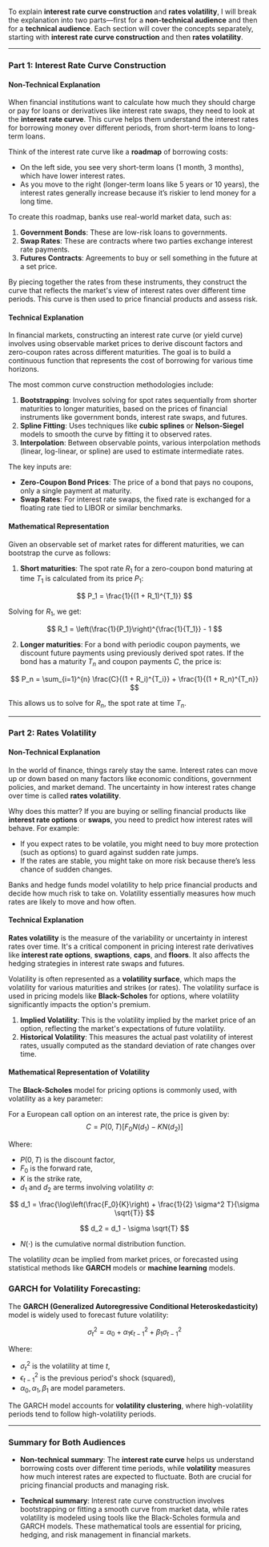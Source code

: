 To explain **interest rate curve construction** and **rates volatility**, I will break the explanation into two parts—first for a **non-technical audience** and then for a **technical audience**. Each section will cover the concepts separately, starting with **interest rate curve construction** and then **rates volatility**.

---

### Part 1: Interest Rate Curve Construction

#### Non-Technical Explanation
When financial institutions want to calculate how much they should charge or pay for loans or derivatives like interest rate swaps, they need to look at the **interest rate curve**. This curve helps them understand the interest rates for borrowing money over different periods, from short-term loans to long-term loans.

Think of the interest rate curve like a **roadmap** of borrowing costs:
- On the left side, you see very short-term loans (1 month, 3 months), which have lower interest rates.
- As you move to the right (longer-term loans like 5 years or 10 years), the interest rates generally increase because it’s riskier to lend money for a long time.

To create this roadmap, banks use real-world market data, such as:
1. **Government Bonds**: These are low-risk loans to governments.
2. **Swap Rates**: These are contracts where two parties exchange interest rate payments.
3. **Futures Contracts**: Agreements to buy or sell something in the future at a set price.

By piecing together the rates from these instruments, they construct the curve that reflects the market's view of interest rates over different time periods. This curve is then used to price financial products and assess risk.

#### Technical Explanation
In financial markets, constructing an interest rate curve (or yield curve) involves using observable market prices to derive discount factors and zero-coupon rates across different maturities. The goal is to build a continuous function that represents the cost of borrowing for various time horizons.

The most common curve construction methodologies include:
1. **Bootstrapping**: Involves solving for spot rates sequentially from shorter maturities to longer maturities, based on the prices of financial instruments like government bonds, interest rate swaps, and futures.
2. **Spline Fitting**: Uses techniques like **cubic splines** or **Nelson-Siegel** models to smooth the curve by fitting it to observed rates.
3. **Interpolation**: Between observable points, various interpolation methods (linear, log-linear, or spline) are used to estimate intermediate rates.

The key inputs are:
- **Zero-Coupon Bond Prices**: The price of a bond that pays no coupons, only a single payment at maturity.
- **Swap Rates**: For interest rate swaps, the fixed rate is exchanged for a floating rate tied to LIBOR or similar benchmarks.

#### Mathematical Representation
Given an observable set of market rates for different maturities, we can bootstrap the curve as follows:

1. **Short maturities**: The spot rate $R_1$ for a zero-coupon bond maturing at time $T_1$ is calculated from its price $P_1$:

$$
P_1 = \frac{1}{(1 + R_1)^{T_1}}
$$

Solving for $R_1$, we get:

$$
R_1 = \left(\frac{1}{P_1}\right)^{\frac{1}{T_1}} - 1
$$

2. **Longer maturities**: For a bond with periodic coupon payments, we discount future payments using previously derived spot rates. If the bond has a maturity $T_n$ and coupon payments $C$, the price is:

$$
P_n = \sum_{i=1}^{n} \frac{C}{(1 + R_i)^{T_i}} + \frac{1}{(1 + R_n)^{T_n}}
$$

This allows us to solve for $R_n$, the spot rate at time $T_n$.

---

### Part 2: Rates Volatility

#### Non-Technical Explanation
In the world of finance, things rarely stay the same. Interest rates can move up or down based on many factors like economic conditions, government policies, and market demand. The uncertainty in how interest rates change over time is called **rates volatility**.

Why does this matter? If you are buying or selling financial products like **interest rate options** or **swaps**, you need to predict how interest rates will behave. For example:
- If you expect rates to be volatile, you might need to buy more protection (such as options) to guard against sudden rate jumps.
- If the rates are stable, you might take on more risk because there’s less chance of sudden changes.

Banks and hedge funds model volatility to help price financial products and decide how much risk to take on. Volatility essentially measures how much rates are likely to move and how often.

#### Technical Explanation
**Rates volatility** is the measure of the variability or uncertainty in interest rates over time. It's a critical component in pricing interest rate derivatives like **interest rate options**, **swaptions**, **caps**, and **floors**. It also affects the hedging strategies in interest rate swaps and futures.

Volatility is often represented as a **volatility surface**, which maps the volatility for various maturities and strikes (or rates). The volatility surface is used in pricing models like **Black-Scholes** for options, where volatility significantly impacts the option's premium.

1. **Implied Volatility**: This is the volatility implied by the market price of an option, reflecting the market's expectations of future volatility.
2. **Historical Volatility**: This measures the actual past volatility of interest rates, usually computed as the standard deviation of rate changes over time.

#### Mathematical Representation of Volatility
The **Black-Scholes** model for pricing options is commonly used, with volatility as a key parameter:

For a European call option on an interest rate, the price is given by:
$$
C = P(0,T)\left[F_0 N(d_1) - K N(d_2)\right]
$$

Where:
- $P(0,T)$ is the discount factor,
- $F_0$ is the forward rate,
- $K$ is the strike rate,
- $d_1$ and $d_2$ are terms involving volatility $\sigma$:

$$
d_1 = \frac{\log\left(\frac{F_0}{K}\right) + \frac{1}{2} \sigma^2 T}{\sigma \sqrt{T}}
$$

$$
d_2 = d_1 - \sigma \sqrt{T}
$$

- $N(\cdot)$ is the cumulative normal distribution function.

The volatility $\sigma$can be implied from market prices, or forecasted using statistical methods like **GARCH** models or **machine learning** models.

### GARCH for Volatility Forecasting:
The **GARCH (Generalized Autoregressive Conditional Heteroskedasticity)** model is widely used to forecast future volatility:

$$
\sigma_t^2 = \alpha_0 + \alpha_1 \epsilon_{t-1}^2 + \beta_1 \sigma_{t-1}^2
$$

Where:
- $\sigma_t^2$ is the volatility at time $t$,
- $\epsilon_{t-1}^2$ is the previous period's shock (squared),
- $\alpha_0, \alpha_1, \beta_1$ are model parameters.

The GARCH model accounts for **volatility clustering**, where high-volatility periods tend to follow high-volatility periods.

---

### Summary for Both Audiences

- **Non-technical summary**: The **interest rate curve** helps us understand borrowing costs over different time periods, while **volatility** measures how much interest rates are expected to fluctuate. Both are crucial for pricing financial products and managing risk.
  
- **Technical summary**: Interest rate curve construction involves bootstrapping or fitting a smooth curve from market data, while rates volatility is modeled using tools like the Black-Scholes formula and GARCH models. These mathematical tools are essential for pricing, hedging, and risk management in financial markets.
